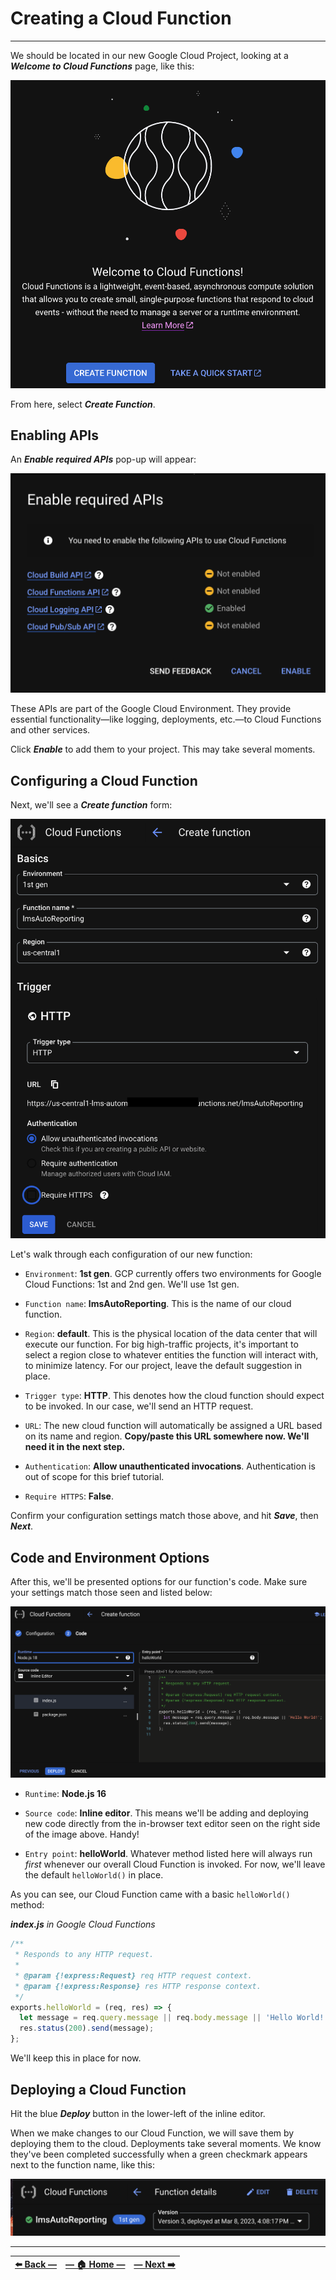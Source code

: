 # Creating a Cloud Function
---

We should be located in our new Google Cloud Project, looking at a _**Welcome to Cloud Functions**_ page, like this:

![Welcome to Cloud Functions page in GCP](../assets/images/welcome_to_cloud_functions.png)

From here, select **_Create Function_**.

## Enabling APIs

An **_Enable required APIs_** pop-up will appear:

![Welcome to Cloud Functions page in GCP](../assets/images/enable_required_apis_in_gcp.png)

These APIs are part of the Google Cloud Environment. They provide essential functionality—like logging, deployments, etc.—to Cloud Functions and other services.

Click _**Enable**_ to add them to your project. This may take several moments.

## Configuring a Cloud Function

Next, we'll see a _**Create function**_ form:

![Configuration options for creating a new cloud function in GCP](../assets/images/create_cloud_function_configurations.png)

Let's walk through each configuration of our new function:

- `Environment`: **1st gen**. GCP currently offers two environments for Google Cloud Functions: 1st and 2nd gen. We'll use 1st gen.

- `Function name`: **lmsAutoReporting**. This is the name of our cloud function.

- `Region`: **default**. This is the physical location of the data center that will execute our function. For big high-traffic projects, it's important to select a region close to whatever entities the function will interact with, to minimize latency. For our project, leave the default suggestion in place.

- `Trigger type`: **HTTP**. This denotes how the cloud function should expect to be invoked. In our case, we'll send an HTTP request.

- `URL`: The new cloud function will automatically be assigned a URL based on its name and region. **Copy/paste this URL somewhere now. We'll need it in the next step.**

- `Authentication`: **Allow unauthenticated invocations**. Authentication is out of scope for this brief tutorial.

- `Require HTTPS`: **False**.

Confirm your configuration settings match those above, and hit _**Save**_, then **_Next_**.

## Code and Environment Options

After this, we'll be presented options for our function's code. Make sure your settings match those seen and listed below:  

![Configuration options for creating a new cloud function in GCP](../assets/images/create_function_step_2.png)

- `Runtime`: **Node.js 16**

- `Source code`: **Inline editor**. This means we'll be adding and deploying new code directly from the in-browser text editor seen on the right side of the image above. Handy!

- `Entry point`: **helloWorld**. Whatever method listed here will always run _first_ whenever our overall Cloud Function is invoked. For now, we'll leave the default `helloWorld()` in place.

As you can see, our Cloud Function came with a basic `helloWorld()` method:

_**index.js** in Google Cloud Functions_
```JavaScript
/**
 * Responds to any HTTP request.
 *
 * @param {!express:Request} req HTTP request context.
 * @param {!express:Response} res HTTP response context.
 */
exports.helloWorld = (req, res) => {
  let message = req.query.message || req.body.message || 'Hello World!';
  res.status(200).send(message);
};
```

We'll keep this in place for now.

## Deploying a Cloud Function

Hit the blue _**Deploy**_ button in the lower-left of the inline editor.

When we make changes to our Cloud Function, we will save them by deploying them to the cloud. Deployments take several moments. We know they've been completed successfully when a green checkmark appears next to the function name, like this:

![successful-deployment](../assets/images/successful_deployment_in_cloud_console.png)

---

| [⬅️  Back —](./3.0_google_cloud_platform_setup.md) | [— 🏠 Home —](https://github.com/courtneyphillips/project-canis-educere) | [— Next  ➡️](./3.2_invoking_a_cloud_function_via_HTTPS.md) |
| --- | --- | --- |
